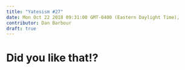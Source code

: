 ```yaml
---
title: "Yatesism #27"
date: Mon Oct 22 2018 09:31:00 GMT-0400 (Eastern Daylight Time),
contributor: Dan Barbour
draft: true
---
```

# Did you like that!?
